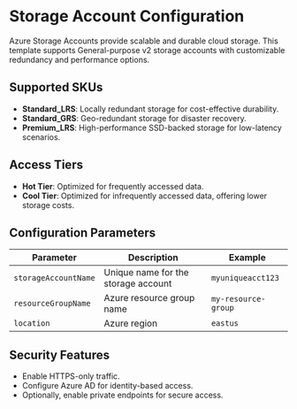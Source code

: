 # Storage Account Configuration

Azure Storage Accounts provide scalable and durable cloud storage. This template supports General-purpose v2 storage accounts with customizable redundancy and performance options.

## Supported SKUs
- **Standard_LRS**: Locally redundant storage for cost-effective durability.
- **Standard_GRS**: Geo-redundant storage for disaster recovery.
- **Premium_LRS**: High-performance SSD-backed storage for low-latency scenarios.

## Access Tiers
- **Hot Tier**: Optimized for frequently accessed data.
- **Cool Tier**: Optimized for infrequently accessed data, offering lower storage costs.

## Configuration Parameters
| Parameter        | Description                          | Example             |
|------------------|--------------------------------------|---------------------|
| `storageAccountName` | Unique name for the storage account | `myuniqueacct123`  |
| `resourceGroupName`  | Azure resource group name          | `my-resource-group` |
| `location`          | Azure region                      | `eastus`            |

## Security Features
- Enable HTTPS-only traffic.
- Configure Azure AD for identity-based access.
- Optionally, enable private endpoints for secure access.

